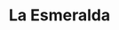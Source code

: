 ---
title: La Esmeralda
nombre_comunidad: La Esmeralda
municipio: Colosó
departamento: Sucre
descripcion: >-
  La comunidad de La Esmeralda es una vereda del municipio de Colosó - Sucre,
  ubicada a 1km del casco urbano, la cual surgió como resultado del proceso de
  lucha y gestión de un sindicato de campesinos que en la década de los 70
  solicitaron apoyo a INCORA, para adquirir las tierras que hacían parte de una
  hacienda ganadera de 200 hectáreas, la cual era propiedad del señor Víctor
  Urzola.

  El sindicato de campesinos logró adquirir los predios que para la época era un
  territorio con gran potencial y productor de tabaco y empezaron a asentarse en
  el territorio de lo que hoy es la comunidad de La Esmeralda.
num_personas: 891
num_familias: 352
min_distancia_casco_urbano: null
km_distancia_casco_urbano: 1
vias_acceso: >-
  Las vías de la vereda son transitables, existe una parte de placa huella, en
  época invernal es un poco más difícil para la entrada a los manantiales como
  sitio turístico, además de dificultar la salida de los productos de la canasta
  agropecuaria de la región.
infraestructura_comunitaria: []
notas_infraestructura_comunitaria: null
liderazgo_comunidad:
  - Además de contar con Junta de Acción Comunal; en esta comunidad
  - ' se identifican diversas asociaciones y organizaciones que se convierten en redes de apoyo socio - comunitarias las cuales están lideradas por diversos representantes de la comunidad.'
inclusion_diversidad_genero: >-
  En la comunidad, tiene presencia el Cabildo Menor Indígena de La Esmeralda, el
  cual se fundó el 29 de septiembre de 1979 y fue reconocido como tal el 31 de
  enero del 2014, por el Ministerio del Interior; actualmente se encuentran en
  proceso de construcción del plan de vida. 
comentarios_conectividad: null
punto_SOLE: null
comentarios_punto_SOLE: []
ppales_actividades_economicas_vocacion_productiva:
  - ecoturismo
  - ' agricultura'
  - ' artesanías (palma de iraca) '
comentarios_ppales_actividades_economicas_vocacion_productiva: null
comunidad_sostenible_uso_suelo: null
org_con_proyeccion: []
servicios_publicos_comunidades_focalizadas: []
comunidades_focalizadas_educacion_infraestructura_educativa:
  - >-
    La escuela de la vereda hasta que cursan el grado 5. Cuando entran a la
    secundaria deben trasladarse hasta la cabecera municipal.
comunidades_focalizadas_practicas_organizativas: []
conectividad_minima: null
iniciativas_priorizadas: []
org_focalizada: []
riesgo: null
otros_programas_USAID: []
alianzas_colaboradores: []
posibilidad_iniciativas_conjuntas_aliados_2: []
actividades_ocio: []
medios_comunicacion_narrativas_locales: []
num_visitas_realizadas: null
num_diagnosticos_rurales_participativos_realizados: null
infraestructura_salud_atencion_psicosocial: []
notas_infraestructura_salud_atencion_psicosocial: >-
  La atención de urgencias medicina general y odontología se brinda en la
  cabecera municipal.
num_visitas_predio: null
grafica_ubicacion_geografica: /charts/municipios/coloso/ubicacion_geografica.html
url: /comunidad-focalizada/la-esmeralda
layout: single
download_file: /reportes/la-esmeralda.pdf

---